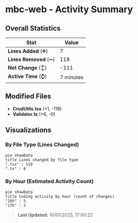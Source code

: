 # mbc-web - Activity Summary 

## Overall Statistics

| Stat                   | Value                                                             |
| ---------------------- | ----------------------------------------------------------------- |
| **Lines Added** (➕)   | 7                                          |
| **Lines Removed** (➖) | 118                                        |
| **Net Change** (↕)    | -111                |
| **Active Time** (⌚)   | 7 minutes |


## Modified Files
- **CrudUtils.tsx** (+1, -118)
- **Validator.ts** (+6, -0)

## Visualizations

### By File Type (Lines Changed)

```mermaid
pie showData
title Lines changed by file type
".tsx" : 119
".ts" : 6
```

### By Hour (Estimated Activity Count)

```mermaid
pie showData
title Coding activity by hour (count of changes)
"16h" : 5
"17h" : 2
```


> **Last Updated:** 10/01/2025, 17:00:22
